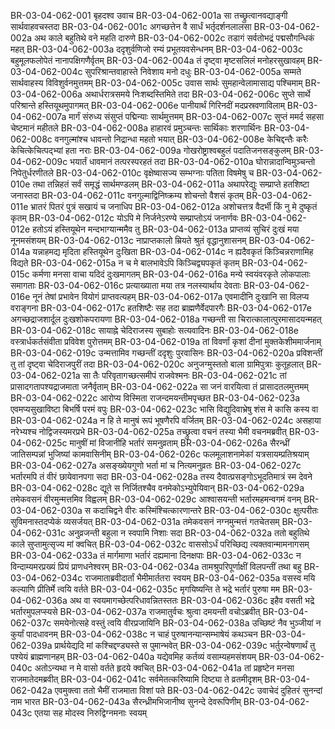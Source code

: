 BR-03-04-062-001	बृहदश्व उवाच
BR-03-04-062-001a	सा तच्छ्रुत्वानवद्याङ्गी सार्थवाहवचस्तदा
BR-03-04-062-001c	अगच्छत्तेन वै सार्धं भर्तृदर्शनलालसा
BR-03-04-062-002a	अथ काले बहुतिथे वने महति दारुणे
BR-03-04-062-002c	तडागं सर्वतोभद्रं पद्मसौगन्धिकं महत्
BR-03-04-062-003a	ददृशुर्वणिजो रम्यं प्रभूतयवसेन्धनम्
BR-03-04-062-003c	बहुमूलफलोपेतं नानापक्षिगणैर्वृतम्
BR-03-04-062-004a	तं दृष्ट्वा मृष्टसलिलं मनोहरसुखावहम्
BR-03-04-062-004c	सुपरिश्रान्तवाहास्ते निवेशाय मनो दधुः
BR-03-04-062-005a	सम्मते सार्थवाहस्य विविशुर्वनमुत्तमम्
BR-03-04-062-005c	उवास सार्थः सुमहान्वेलामासाद्य पश्चिमाम्
BR-03-04-062-006a	अथार्धरात्रसमये निःशब्दस्तिमिते तदा
BR-03-04-062-006c	सुप्ते सार्थे परिश्रान्ते हस्तियूथमुपागमत्
BR-03-04-062-006e	पानीयार्थं गिरिनदीं मदप्रस्रवणाविलाम्
BR-03-04-062-007a	मार्गं संरुध्य संसुप्तं पद्मिन्याः सार्थमुत्तमम्
BR-03-04-062-007c	सुप्तं ममर्द सहसा चेष्टमानं महीतले
BR-03-04-062-008a	हाहारवं प्रमुञ्चन्तः सार्थिकाः शरणार्थिनः
BR-03-04-062-008c	वनगुल्मांश्च धावन्तो निद्रान्धा महतो भयात्
BR-03-04-062-008e	केचिद्दन्तैः करैः केचित्केचित्पद्भ्यां हता नराः
BR-03-04-062-009a	गोखरोष्ट्राश्वबहुलं पदातिजनसङ्कुलम्
BR-03-04-062-009c	भयार्तं धावमानं तत्परस्परहतं तदा
BR-03-04-062-010a	घोरान्नादान्विमुञ्चन्तो निपेतुर्धरणीतले
BR-03-04-062-010c	वृक्षेष्वासज्य सम्भग्नाः पतिता विषमेषु च
BR-03-04-062-010e	तथा तन्निहतं सर्वं समृद्धं सार्थमण्डलम्
BR-03-04-062-011a	अथापरेद्युः सम्प्राप्ते हतशिष्टा जनास्तदा
BR-03-04-062-011c	वनगुल्माद्विनिष्क्रम्य शोचन्तो वैशसं कृतम्
BR-03-04-062-011e	भ्रातरं पितरं पुत्रं सखायं च जनाधिप
BR-03-04-062-012a	अशोचत्तत्र वैदर्भी किं नु मे दुष्कृतं कृतम्
BR-03-04-062-012c	योऽपि मे निर्जनेऽरण्ये सम्प्राप्तोऽयं जनार्णवः
BR-03-04-062-012e	हतोऽयं हस्तियूथेन मन्दभाग्यान्ममैव तु
BR-03-04-062-013a	प्राप्तव्यं सुचिरं दुःखं मया नूनमसंशयम्
BR-03-04-062-013c	नाप्राप्तकालो म्रियते श्रुतं वृद्धानुशासनम्
BR-03-04-062-014a	यन्नाहमद्य मृदिता हस्तियूथेन दुःखिता
BR-03-04-062-014c	न ह्यदैवकृतं किञ्चिन्नराणामिह विद्यते
BR-03-04-062-015a	न च मे बालभावेऽपि किञ्चिद्व्यपकृतं कृतम्
BR-03-04-062-015c	कर्मणा मनसा वाचा यदिदं दुःखमागतम्
BR-03-04-062-016a	मन्ये स्वयंवरकृते लोकपालाः समागताः
BR-03-04-062-016c	प्रत्याख्याता मया तत्र नलस्यार्थाय देवताः
BR-03-04-062-016e	नूनं तेषां प्रभावेन वियोगं प्राप्तवत्यहम्
BR-03-04-062-017a	एवमादीनि दुःखानि सा विलप्य वराङ्गना
BR-03-04-062-017c	हतशिष्टैः सह तदा ब्राह्मणैर्वेदपारगैः
BR-03-04-062-017e	अगच्छद्राजशार्दूल दुःखशोकपरायणा
BR-03-04-062-018a	गच्छन्ती सा चिरात्कालात्पुरमासादयन्महत्
BR-03-04-062-018c	सायाह्ने चेदिराजस्य सुबाहोः सत्यवादिनः
BR-03-04-062-018e	वस्त्रार्धकर्तसंवीता प्रविवेश पुरोत्तमम्
BR-03-04-062-019a	तां विवर्णां कृशां दीनां मुक्तकेशीममार्जनाम्
BR-03-04-062-019c	उन्मत्तामिव गच्छन्तीं ददृशुः पुरवासिनः
BR-03-04-062-020a	प्रविशन्तीं तु तां दृष्ट्वा चेदिराजपुरीं तदा
BR-03-04-062-020c	अनुजग्मुस्ततो बाला ग्रामिपुत्राः कुतूहलात्
BR-03-04-062-021a	सा तैः परिवृतागच्छत्समीपं राजवेश्मनः
BR-03-04-062-021c	तां प्रासादगतापश्यद्राजमाता जनैर्वृताम्
BR-03-04-062-022a	सा जनं वारयित्वा तं प्रासादतलमुत्तमम्
BR-03-04-062-022c	आरोप्य विस्मिता राजन्दमयन्तीमपृच्छत
BR-03-04-062-023a	एवमप्यसुखाविष्टा बिभर्षि परमं वपुः
BR-03-04-062-023c	भासि विद्युदिवाभ्रेषु शंस मे कासि कस्य वा
BR-03-04-062-024a	न हि ते मानुषं रूपं भूषणैरपि वर्जितम्
BR-03-04-062-024c	असहाया नरेभ्यश्च नोद्विजस्यमरप्रभे
BR-03-04-062-025a	तच्छ्रुत्वा वचनं तस्या भैमी वचनमब्रवीत्
BR-03-04-062-025c	मानुषीं मां विजानीहि भर्तारं समनुव्रताम्
BR-03-04-062-026a	सैरन्ध्रीं जातिसम्पन्नां भुजिष्यां कामवासिनीम्
BR-03-04-062-026c	फलमूलाशनामेकां यत्रसायम्प्रतिश्रयाम्
BR-03-04-062-027a	असङ्ख्येयगुणो भर्ता मां च नित्यमनुव्रतः
BR-03-04-062-027c	भर्तारमपि तं वीरं छायेवानपगा सदा
BR-03-04-062-028a	तस्य दैवात्प्रसङ्गोऽभूदतिमात्रं स्म देवने
BR-03-04-062-028c	द्यूते स निर्जितश्चैव वनमेकोऽभ्युपेयिवान्
BR-03-04-062-029a	तमेकवसनं वीरमुन्मत्तमिव विह्वलम्
BR-03-04-062-029c	आश्वासयन्ती भर्तारमहमन्वगमं वनम्
BR-03-04-062-030a	स कदाचिद्वने वीरः कस्मिंश्चित्कारणान्तरे
BR-03-04-062-030c	क्षुत्परीतः सुविमनास्तदप्येकं व्यसर्जयत्
BR-03-04-062-031a	तमेकवसनं नग्नमुन्मत्तं गतचेतसम्
BR-03-04-062-031c	अनुव्रजन्ती बहुला न स्वपामि निशाः सदा
BR-03-04-062-032a	ततो बहुतिथे काले सुप्तामुत्सृज्य मां क्वचित्
BR-03-04-062-032c	वाससोऽर्धं परिच्छिद्य त्यक्तवान्मामनागसम्
BR-03-04-062-033a	तं मार्गमाणा भर्तारं दह्यमाना दिनक्षपाः
BR-03-04-062-033c	न विन्दाम्यमरप्रख्यं प्रियं प्राणधनेश्वरम्
BR-03-04-062-034a	तामश्रुपरिपूर्णाक्षीं विलपन्तीं तथा बहु
BR-03-04-062-034c	राजमाताब्रवीदार्तां भैमीमार्ततरा स्वयम्
BR-03-04-062-035a	वसस्व मयि कल्याणि प्रीतिर्मे त्वयि वर्तते
BR-03-04-062-035c	मृगयिष्यन्ति ते भद्रे भर्तारं पुरुषा मम
BR-03-04-062-036a	अथ वा स्वयमागच्छेत्परिधावन्नितस्ततः
BR-03-04-062-036c	इहैव वसती भद्रे भर्तारमुपलप्स्यसे
BR-03-04-062-037a	राजमातुर्वचः श्रुत्वा दमयन्ती वचोऽब्रवीत्
BR-03-04-062-037c	समयेनोत्सहे वस्तुं त्वयि वीरप्रजायिनि
BR-03-04-062-038a	उच्छिष्टं नैव भुञ्जीयां न कुर्यां पादधावनम्
BR-03-04-062-038c	न चाहं पुरुषानन्यान्सम्भाषेयं कथञ्चन
BR-03-04-062-039a	प्रार्थयेद्यदि मां कश्चिद्दण्ड्यस्ते स पुमान्भवेत्
BR-03-04-062-039c	भर्तुरन्वेषणार्थं तु पश्येयं ब्राह्मणानहम्
BR-03-04-062-040a	यद्येवमिह कर्तव्यं वसाम्यहमसंशयम्
BR-03-04-062-040c	अतोऽन्यथा न मे वासो वर्तते हृदये क्वचित्
BR-03-04-062-041a	तां प्रहृष्टेन मनसा राजमातेदमब्रवीत्
BR-03-04-062-041c	सर्वमेतत्करिष्यामि दिष्ट्या ते व्रतमीदृशम्
BR-03-04-062-042a	एवमुक्त्वा ततो भैमीं राजमाता विशां पते
BR-03-04-062-042c	उवाचेदं दुहितरं सुनन्दां नाम भारत
BR-03-04-062-043a	सैरन्ध्रीमभिजानीष्व सुनन्दे देवरूपिणीम्
BR-03-04-062-043c	एतया सह मोदस्व निरुद्विग्नमनाः स्वयम्
